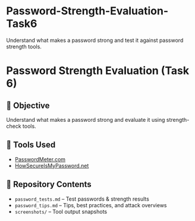 # Password-Strength-Evaluation-Task6
Understand what makes a password strong and test it against password strength tools. 


# Password Strength Evaluation (Task 6)

## 🎯 Objective
Understand what makes a password strong and evaluate it using strength-check tools.

## 🔧 Tools Used
- [PasswordMeter.com](https://www.passwordmeter.com)
- [HowSecureIsMyPassword.net](https://howsecureismypassword.net)

## 📂 Repository Contents
- `password_tests.md` – Test passwords & strength results
- `password_tips.md` – Tips, best practices, and attack overviews
- `screenshots/` – Tool output snapshots
